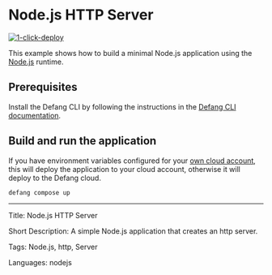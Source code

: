 # Node.js HTTP Server

[![1-click-deploy](https://defang.io/deploy-with-defang.png)](https://portal.defang.dev/redirect?url=https%3A%2F%2Fgithub.com%2Fnew%3Ftemplate_name%3Dsample-nodejs-http-template%26template_owner%3DDefangSamples)

This example shows how to build a minimal Node.js application using the [Node.js](https://nodejs.org/) runtime.

## Prerequisites

Install the Defang CLI by following the instructions in the [Defang CLI documentation](https://docs.defang.io/docs/getting-started).

## Build and run the application

If you have environment variables configured for your [own cloud account](https://docs.defang.io/docs/concepts/defang-byoc), this will deploy the application to your cloud account, otherwise it will deploy to the Defang cloud.

```sh
defang compose up
```

---

Title: Node.js HTTP Server

Short Description: A simple Node.js application that creates an http server.

Tags: Node.js, http, Server

Languages: nodejs

